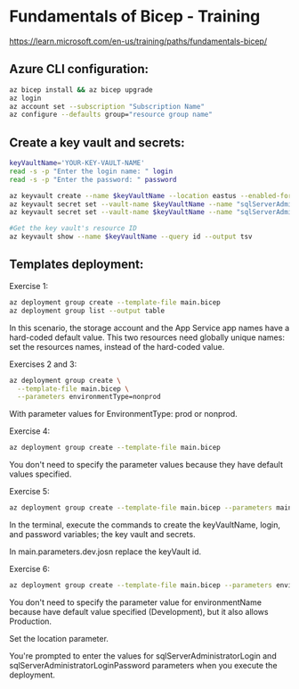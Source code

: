 # Fundamentals of Bicep - Training

https://learn.microsoft.com/en-us/training/paths/fundamentals-bicep/

## Azure CLI configuration:

````bash
az bicep install && az bicep upgrade
az login
az account set --subscription "Subscription Name"
az configure --defaults group="resource group name"
````

## Create a key vault and secrets:

````bash
keyVaultName='YOUR-KEY-VAULT-NAME'
read -s -p "Enter the login name: " login
read -s -p "Enter the password: " password

az keyvault create --name $keyVaultName --location eastus --enabled-for-template-deployment true
az keyvault secret set --vault-name $keyVaultName --name "sqlServerAdministratorLogin" --value $login --output none
az keyvault secret set --vault-name $keyVaultName --name "sqlServerAdministratorPassword" --value $password --output none

#Get the key vault's resource ID
az keyvault show --name $keyVaultName --query id --output tsv
````

## Templates deployment:

Exercise 1:

````bash
az deployment group create --template-file main.bicep
az deployment group list --output table
````

In this scenario, the storage account and the App Service app names have a hard-coded default value. This two resources need globally unique names: set the resources names, instead of the hard-coded value.

Exercises 2 and 3:

````bash
az deployment group create \
  --template-file main.bicep \
  --parameters environmentType=nonprod
````

With parameter values for EnvironmentType: prod or nonprod.

Exercise 4:

````bash
az deployment group create --template-file main.bicep
````

You don't need to specify the parameter values because they have default values specified.

Exercise 5:

````bash
az deployment group create --template-file main.bicep --parameters main.parameters.dev.json
````

In the terminal, execute the commands to create the keyVaultName, login, and password variables; the key vault and secrets.

In main.parameters.dev.josn replace the keyVault id.

Exercise 6:

````bash
az deployment group create --template-file main.bicep --parameters environmentName=Production location=eastus2
````

You don't need to specify the parameter value for environmentName because have default value specified (Development), but it also allows Production.

Set the location parameter.

You're prompted to enter the values for sqlServerAdministratorLogin and sqlServerAdministratorLoginPassword parameters when you execute the deployment.
